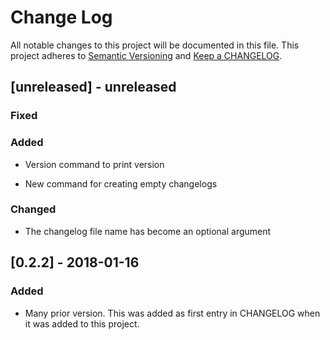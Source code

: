 # Change Log

All notable changes to this project will be documented in this file. This project adheres to [Semantic Versioning](http://semver.org/) and [Keep a CHANGELOG](http://keepachangelog.com/).

## [unreleased] - unreleased

### Fixed


### Added

- Version command to print version

- New command for creating empty changelogs

### Changed

- The changelog file name has become an optional argument

## [0.2.2] - 2018-01-16

### Added

- Many prior version. This was added as first entry in CHANGELOG when it was added to this project.
